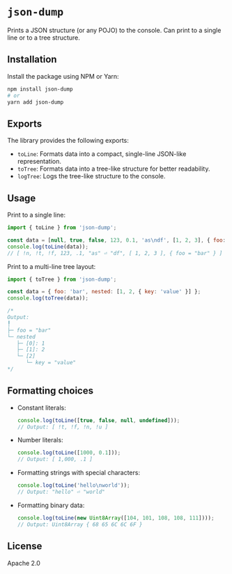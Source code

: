 # `json-dump`

Prints a JSON structure (or any POJO) to the console. Can print to a single line
or to a tree structure.


## Installation

Install the package using NPM or Yarn:

```bash
npm install json-dump
# or
yarn add json-dump
```


## Exports

The library provides the following exports:

- `toLine`: Formats data into a compact, single-line JSON-like representation.
- `toTree`: Formats data into a tree-like structure for better readability.
- `logTree`: Logs the tree-like structure to the console.


## Usage

Print to a single line:

```js
import { toLine } from 'json-dump';

const data = [null, true, false, 123, 0.1, 'as\ndf', [1, 2, 3], { foo: 'bar' }];
console.log(toLine(data));
// [ !n, !t, !f, 123, .1, "as" ⏎ "df", [ 1, 2, 3 ], { foo = "bar" } ]
```

Print to a multi-line tree layout:

```js
import { toTree } from 'json-dump';

const data = { foo: 'bar', nested: [1, 2, { key: 'value' }] };
console.log(toTree(data));

/*
Output:
╿
├─ foo = "bar"
└─ nested
   ├─ [0]: 1
   ├─ [1]: 2
   └─ [2]
      └─ key = "value"
*/
```


## Formatting choices

- Constant literals:
  ```ts
  console.log(toLine([true, false, null, undefined]));
  // Output: [ !t, !f, !n, !u ]
  ```

- Number literals:
  ```ts
  console.log(toLine([1000, 0.1]));
  // Output: [ 1,000, .1 ]
  ```

- Formatting strings with special characters:
  ```ts
  console.log(toLine('hello\nworld'));
  // Output: "hello" ⏎ "world"
  ```

- Formatting binary data:
  ```ts
  console.log(toLine(new Uint8Array([104, 101, 108, 108, 111])));
  // Output: Uint8Array { 68 65 6C 6C 6F }
  ```


## License

Apache 2.0